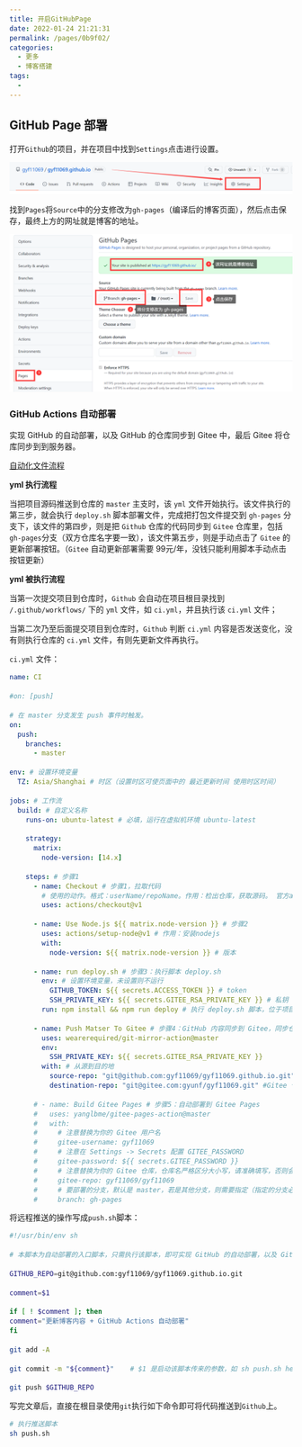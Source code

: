 ```yaml
---
title: 开启GitHubPage
date: 2022-01-24 21:21:31
permalink: /pages/0b9f02/
categories:
  - 更多
  - 博客搭建
tags:
  - 
---
```


## GitHub Page 部署

打开`Github`的项目，并在项目中找到`Settings`点击进行设置。

![image-20220124212416568](../../.vuepress/public/images/image-20220124212416568.png)

找到`Pages`将`Source`中的分支修改为`gh-pages`（编译后的博客页面），然后点击保存，最终上方的网址就是博客的地址。

<img src="../../.vuepress/public/images/image-20220124212922054.png" alt="image-20220124212922054" style="zoom:50%;" />

### GitHub Actions 自动部署

实现 GitHub 的自动部署，以及 GitHub 的仓库同步到 Gitee 中，最后 Gitee 将仓库同步到到服务器。

[自动化文件流程](https://notes.youngkbt.cn/about/website/deploy/#%E8%87%AA%E5%8A%A8%E5%8C%96%E6%96%87%E4%BB%B6%E6%B5%81%E7%A8%8B)

**yml 执行流程**

当把项目源码推送到仓库的 `master` 主支时，该 `yml` 文件开始执行。该文件执行的第三步，就会执行 `deploy.sh` 脚本部署文件，完成把打包文件提交到 `gh-pages` 分支下，该文件的第四步，则是把 `Github` 仓库的代码同步到 `Gitee` 仓库里，包括 `gh-pages`分支（双方仓库名字要一致），该文件第五步，则是手动点击了 `Gitee` 的更新部署按钮。（`Gitee` 自动更新部署需要 99元/年，没钱只能利用脚本手动点击按钮更新）

**yml 被执行流程**

当第一次提交项目到仓库时，`Github` 会自动在项目根目录找到 `/.github/workflows/` 下的 `yml` 文件，如 `ci.yml`，并且执行该 `ci.yml` 文件；

当第二次乃至后面提交项目到仓库时，`Github` 判断 `ci.yml` 内容是否发送变化，没有则执行仓库的 `ci.yml` 文件，有则先更新文件再执行。

`ci.yml` 文件：

```yaml
name: CI

#on: [push]

# 在 master 分支发生 push 事件时触发。
on:
  push:
    branches:
      - master

env: # 设置环境变量
  TZ: Asia/Shanghai # 时区（设置时区可使页面中的 最近更新时间 使用时区时间）

jobs: # 工作流
  build: # 自定义名称
    runs-on: ubuntu-latest # 必填，运行在虚拟机环境 ubuntu-latest

    strategy:
      matrix:
        node-version: [14.x]

    steps: # 步骤1
      - name: Checkout # 步骤1，拉取代码
        # 使用的动作。格式：userName/repoName。作用：检出仓库，获取源码。 官方actions库：https://github.com/actions
        uses: actions/checkout@v1

      - name: Use Node.js ${{ matrix.node-version }} # 步骤2
        uses: actions/setup-node@v1 # 作用：安装nodejs
        with:
          node-version: ${{ matrix.node-version }} # 版本

      - name: run deploy.sh # 步骤3：执行脚本 deploy.sh
        env: # 设置环境变量，未设置则不运行
          GITHUB_TOKEN: ${{ secrets.ACCESS_TOKEN }} # token
          SSH_PRIVATE_KEY: ${{ secrets.GITEE_RSA_PRIVATE_KEY }} # 私钥
        run: npm install && npm run deploy # 执行 deploy.sh 脚本，位于项目根目录

      - name: Push Matser To Gitee # 步骤4：GitHub 内容同步到 Gitee，同步仓库是 master
        uses: wearerequired/git-mirror-action@master
        env:
          SSH_PRIVATE_KEY: ${{ secrets.GITEE_RSA_PRIVATE_KEY }}
        with: # 从源到目的地
          source-repo: "git@github.com:gyf11069/gyf11069.github.io.git" #Github 仓库地址
          destination-repo: "git@gitee.com:gyunf/gyf11069.git" #Gitee 仓库地址

      # - name: Build Gitee Pages # 步骤5：自动部署到 Gitee Pages
      #   uses: yanglbme/gitee-pages-action@master
      #   with:
      #     # 注意替换为你的 Gitee 用户名
      #     gitee-username: gyf11069
      #     # 注意在 Settings -> Secrets 配置 GITEE_PASSWORD
      #     gitee-password: ${{ secrets.GITEE_PASSWORD }}
      #     # 注意替换为你的 Gitee 仓库，仓库名严格区分大小写，请准确填写，否则会出错.一般地址和仓库名一致，如果地址改了，仓库名不改，要以地址为准（地址仅需后缀，即 https://gitee.com/<username>/xxx 的 xxx 即可）
      #     gitee-repo: gyf11069/gyf11069
      #     # 要部署的分支，默认是 master，若是其他分支，则需要指定（指定的分支必须存在）
      #     branch: gh-pages

```

将远程推送的操作写成`push.sh`脚本：

```sh
#!/usr/bin/env sh

# 本脚本为自动部署的入口脚本，只需执行该脚本，即可实现 GitHub 的自动部署，以及 GitHub 的仓库同步到 Gitee 中，最后 Gitee 将仓库同步到到服务器

GITHUB_REPO=git@github.com:gyf11069/gyf11069.github.io.git

comment=$1

if [ ! $comment ]; then
comment="更新博客内容 + GitHub Actions 自动部署"
fi

git add -A

git commit -m "${comment}"    # $1 是启动该脚本传来的参数，如 sh push.sh hello，其中 hello 就会插入到 $1 处，如果想两个参数，则加 $2

git push $GITHUB_REPO   
```

写完文章后，直接在根目录使用`git`执行如下命令即可将代码推送到`Github`上。

```sh
# 执行推送脚本
sh push.sh
```

